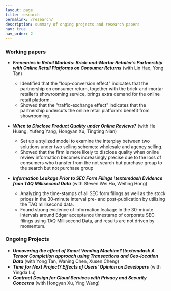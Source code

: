```yaml
---
layout: page
title: research
permalink: /research/
description: summary of onging projects and research papers
nav: true
nav_order: 2
---
```


### Working papers

- ***Frenemies in Retail Markets: Brick-and-Mortar Retailer’s Partnership with Online Retail Platforms on Consumer Returns*** (with Lin Hao, Yong Tan)
  - Identified that the "loop-conversion effect" indicates that the partnership on consumer return, together with the brick-and-mortar retailer’s showrooming service, brings extra demand for the online retail platform. 
  - Showed that the "traffic-exchange effect" indicates that the partnership undercuts the online retail platform’s benefit from showrooming.
  
- ***When to Disclose Product Quality under Online Reviews?*** (with He Huang, Yufeng Yang, Hongyan Xu, Tingting Nian)
  - Set up a stylized model to examine the interplay between two solutions under two selling schemes: wholesale and agency selling.
  - Showed that the firm is more likely to disclose quality when online review information becomes increasingly precise due to the loss of consumers who transfer from the not search but purchase group to the search but not purchase group

- ***Information Leakage Prior to SEC Form Filings \textemdash Evidence from TAQ Millisecond Data*** (with Steven Wei Ho, Weiting Hong)
  - Analyzing the time-stamps of all SEC form filings as well as the stock prices in the 30-minute interval pre- and post-publication by utilizing the TAQ millisecond data.
  - Found strong evidence of information leakage in the 30-minute intervals around Edgar acceptance timestamp of corporate SEC filings using TAQ Millisecond Data, and results are not driven by momentum.

### Ongoing Projects

- ***Uncovering the effect of Smart Vending Machine? \textemdash A Tensor Completion approach using Transactions and Geo-location Data*** (with Yong Tan, Waning Chen, Xusen Cheng)
- ***Time for Next Project? Effects of Users' Opinion on Developers*** (with Yingda Lu)
- ***Contract Design for Cloud Services with Privacy and Security Concerns*** (with Hongyan Xu, Ying Wang)


